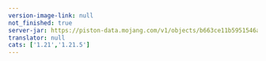 ```yaml
---
version-image-link: null
not_finished: true
server-jar: https://piston-data.mojang.com/v1/objects/b663ce11b5951546a74947c1896e0d4713188833/server.jar
translator: null
cats: ['1.21','1.21.5']
---
```

